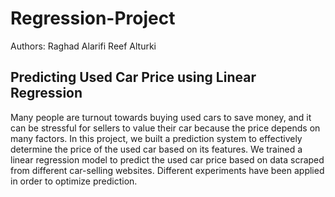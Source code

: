 # Regression-Project

Authors:
Raghad Alarifi
Reef Alturki

## Predicting Used Car Price using Linear Regression
Many people are turnout towards buying used cars to save money, and it can be stressful for sellers to value their car because the price depends on many factors. In this project, we built a prediction system to effectively determine the price of the used car based on its features. We trained a linear regression model to predict the used car price based on data scraped from different car-selling websites. Different experiments have been applied in order to optimize prediction.
